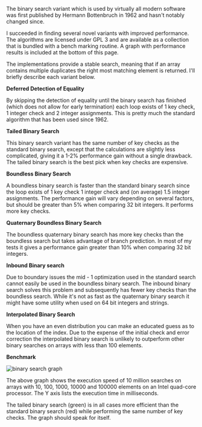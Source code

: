 The binary search variant which is used by virtually all modern software was first published by Hermann Bottenbruch in 1962 and hasn't notably changed since.

I succeeded in finding several novel variants with improved performance. The algorithms are licensed under GPL 3 and are available as a collection that is bundled with a bench marking routine. A graph with performance results is included at the bottom of this page.

The implementations provide a stable search, meaning that if an array contains multiple duplicates the right most matching element is returned. I'll briefly describe each variant below.

**Deferred Detection of Equality**

By skipping the detection of equality until the binary search has finished (which does not allow for early termination) each loop exists of 1 key check, 1 integer check and 2 integer assignments. This is pretty much the standard algorithm that has been used since 1962.

**Tailed Binary Search**

This binary search variant has the same number of key checks as the standard binary search, except that the calculations are slightly less complicated, giving it a 1-2% performance gain without a single drawback. The tailed binary search is the best pick when key checks are expensive.

**Boundless Binary Search**

A boundless binary search is faster than the standard binary search since the loop exists of 1 key check 1 integer check and (on average) 1.5 integer assignments. The performance gain will vary depending on several factors, but should be greater than 5% when comparing 32 bit integers. It performs more key checks.

**Quaternary Boundless Binary Search**

The boundless quaternary binary search has more key checks than the boundless search but takes advantage of branch prediction. In most of my tests it gives a performance gain greater than 10% when comparing 32 bit integers.

**Inbound Binary search**

Due to boundary issues the mid - 1 optimization used in the standard search cannot easily be used in the boundless binary search. The inbound binary search solves this problem and subsequently has fewer key checks than the boundless search. While it's not as fast as the quaternary binary search it might have some utility when used on 64 bit integers and strings.

**Interpolated Binary Search**

When you have an even distribution you can make an educated guess as to the location of the index. Due to the expense of the initial check and error correction the interpolated binary search is unlikely to outperform other binary searches on arrays with less than 100 elements.

**Benchmark**

![binary search graph](https://github.com/scandum/binary_search/blob/master/binary_search.png)

The above graph shows the execution speed of 10 million searches on arrays with 10, 100, 1000, 10000 and 100000 elements on an Intel quad-core processor. The Y axis lists the execution time in milliseconds.

The tailed binary search (green) is in all cases more efficient than the standard binary search (red) while performing the same number of key checks. The graph should speak for itself.
